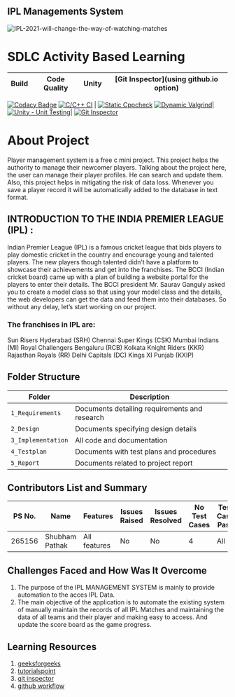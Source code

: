 ## IPL Managements System 
![IPL-2021-will-change-the-way-of-watching-matches](https://user-images.githubusercontent.com/52988876/125190849-e57d6100-e25c-11eb-9cc0-9caa9042b9b8.jpg)

# SDLC Activity Based Learning



Build | Code Quality | Unity | [Git Inspector](using github.io option)
------|----------|-------|--------------
[![Codacy Badge](https://api.codacy.com/project/badge/Grade/693a5672c6364c6187bd9ff452f24c3b)](https://app.codacy.com/gh/shrishti-1309/Library-Management-System?utm_source=github.com&utm_medium=referral&utm_content=shrishti-1309/Library-Management-System&utm_campaign=Badge_Grade_Settings)
[![C/C++ CI](https://github.com/prithvisekhar/AppliedSDLC_Template/actions/workflows/c-cpp.yml/badge.svg)](https://github.com/prithvisekhar/AppliedSDLC_Template/actions/workflows/c-cpp.yml) | [![Static Cppcheck](https://github.com/prithvisekhar/AppliedSDLC_Template/actions/workflows/cppcheck.yml/badge.svg)](https://github.com/prithvisekhar/AppliedSDLC_Template/actions/workflows/cppcheck.yml) [![Dynamic Valgrind](https://github.com/prithvisekhar/AppliedSDLC_Template/actions/workflows/CodeQuality_Dynamic.yml/badge.svg)](https://github.com/prithvisekhar/AppliedSDLC_Template/actions/workflows/CodeQuality_Dynamic.yml)| [![Unity - Unit Testing](https://github.com/prithvisekhar/AppliedSDLC_Template/actions/workflows/unity.yml/badge.svg)](https://github.com/prithvisekhar/AppliedSDLC_Template/actions/workflows/unity.yml)| [![Git Inspector](https://github.com/prithvisekhar/AppliedSDLC_Template/actions/workflows/gitinspector.yml/badge.svg)](https://github.com/prithvisekhar/AppliedSDLC_Template/actions/workflows/gitinspector.yml)


# About Project

Player management system is a free c mini project. This project helps the authority to manage their newcomer players. Talking about the project here, the user can manage their player profiles. He can search and update them. Also, this project helps in mitigating the risk of data loss. Whenever you save a player record it will be automatically added to the database in text format.

## INTRODUCTION TO THE INDIA PREMIER LEAGUE (IPL) :

Indian Premier League (IPL) is a famous cricket league that bids players to play domestic cricket in the country and encourage young and talented players. The new players though talented didn’t have a platform to showcase their achievements and get into the franchises. The BCCI (Indian cricket board) came up with a plan of building a website portal for the players to enter their details. The BCCI president Mr. Saurav Ganguly asked you to create a model class so that using your model class and the details, the web developers can get the data and feed them into their databases. So without any delay, let’s start working on our project.

### The franchises in IPL are:

Sun Risers Hyderabad (SRH)
Chennai Super Kings (CSK)
Mumbai Indians (MI)
Royal Challengers Bengaluru (RCB)
Kolkata Knight Riders (KKR)
Rajasthan Royals (RR)
Delhi Capitals (DC)
Kings XI Punjab (KXIP)


## Folder Structure
|Folder               | Description
|---------------------|------------------------------------------
|`1_Requirements`     | Documents detailing requirements and research
|`2_Design`           | Documents specifying design details
|`3_Implementation`   | All code and documentation
|`4_Testplan`         | Documents with test plans and procedures
|`5_Report`           | Documents related to project report


## Contributors List and Summary

PS No. |  Name   |    Features    | Issues Raised |Issues Resolved|No Test Cases|Test Case Pass
-------|---------|----------------|----------------|---------------|-------------|--------------
265156 | Shubham Pathak  | All features    | No     | No   | 4   | All     

## Challenges Faced and How Was It Overcome

1. The purpose of the IPL MANAGEMENT SYSTEM is mainly to provide automation to the acces IPL Data. 
2. The main objective of the application is to automate the existing system of manually maintain the records   of all IPL Matches and maintaining the data of all teams and their player and making easy to access. And update the score board as the game progress.

## Learning Resources
1. [geeksforgeeks](https://www.geeksforgeeks.org/c-programming-language/)
2. [tutorialspoint](https://www.tutorialspoint.com/cprogramming/index.html)
3. [git inspector](https://github.com/ejwa/gitinspector.git)
4. [github workflow](https://docs.github.com/en/actions/learn-github-action)

